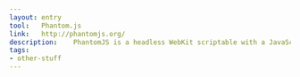 ```yaml
---
layout: entry
tool:	Phantom.js
link:	http://phantomjs.org/
description:	PhantomJS is a headless WebKit scriptable with a JavaScript API. It has fast and native support for various web standards - DOM handling, CSS selector, JSON, Canvas, and SVG
tags:
- other-stuff
---
```

